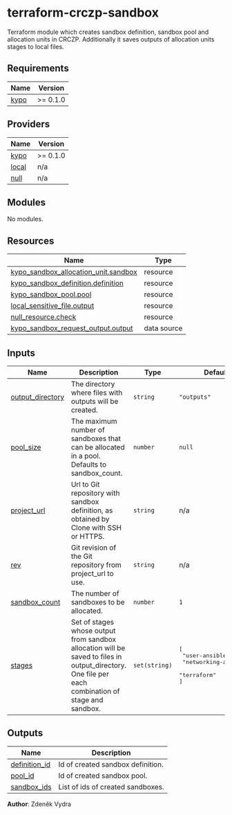 # terraform-crczp-sandbox
Terraform module which creates sandbox definition, sandbox pool and allocation units in CRCZP. Additionally it saves outputs of allocation units stages to local files.

<!-- BEGIN_TF_DOCS -->
## Requirements

| Name | Version |
|------|---------|
| <a name="requirement_kypo"></a> [kypo](#requirement\_kypo) | >= 0.1.0 |

## Providers

| Name | Version |
|------|---------|
| <a name="provider_kypo"></a> [kypo](#provider\_kypo) | >= 0.1.0 |
| <a name="provider_local"></a> [local](#provider\_local) | n/a |
| <a name="provider_null"></a> [null](#provider\_null) | n/a |

## Modules

No modules.

## Resources

| Name | Type |
|------|------|
| [kypo_sandbox_allocation_unit.sandbox](https://registry.terraform.io/providers/vydrazde/kypo/latest/docs/resources/sandbox_allocation_unit) | resource |
| [kypo_sandbox_definition.definition](https://registry.terraform.io/providers/vydrazde/kypo/latest/docs/resources/sandbox_definition) | resource |
| [kypo_sandbox_pool.pool](https://registry.terraform.io/providers/vydrazde/kypo/latest/docs/resources/sandbox_pool) | resource |
| [local_sensitive_file.output](https://registry.terraform.io/providers/hashicorp/local/latest/docs/resources/sensitive_file) | resource |
| [null_resource.check](https://registry.terraform.io/providers/hashicorp/null/latest/docs/resources/resource) | resource |
| [kypo_sandbox_request_output.output](https://registry.terraform.io/providers/vydrazde/kypo/latest/docs/data-sources/sandbox_request_output) | data source |

## Inputs

| Name | Description | Type | Default | Required |
|------|-------------|------|---------|:--------:|
| <a name="input_output_directory"></a> [output\_directory](#input\_output\_directory) | The directory where files with outputs will be created. | `string` | `"outputs"` | no |
| <a name="input_pool_size"></a> [pool\_size](#input\_pool\_size) | The maximum number of sandboxes that can be allocated in a pool. Defaults to sandbox\_count. | `number` | `null` | no |
| <a name="input_project_url"></a> [project\_url](#input\_project\_url) | Url to Git repository with sandbox definition, as obtained by Clone with SSH or HTTPS. | `string` | n/a | yes |
| <a name="input_rev"></a> [rev](#input\_rev) | Git revision of the Git repository from project\_url to use. | `string` | n/a | yes |
| <a name="input_sandbox_count"></a> [sandbox\_count](#input\_sandbox\_count) | The number of sandboxes to be allocated. | `number` | `1` | no |
| <a name="input_stages"></a> [stages](#input\_stages) | Set of stages whose output from sandbox allocation will be saved to files in output\_directory. One file per each combination of stage and sandbox. | `set(string)` | <pre>[<br>  "user-ansible",<br>  "networking-ansible",<br>  "terraform"<br>]</pre> | no |

## Outputs

| Name | Description |
|------|-------------|
| <a name="output_definition_id"></a> [definition\_id](#output\_definition\_id) | Id of created sandbox definition. |
| <a name="output_pool_id"></a> [pool\_id](#output\_pool\_id) | Id of created sandbox pool. |
| <a name="output_sandbox_ids"></a> [sandbox\_ids](#output\_sandbox\_ids) | List of ids of created sandboxes. |
<!-- END_TF_DOCS -->

**Author**: Zdeněk Vydra
